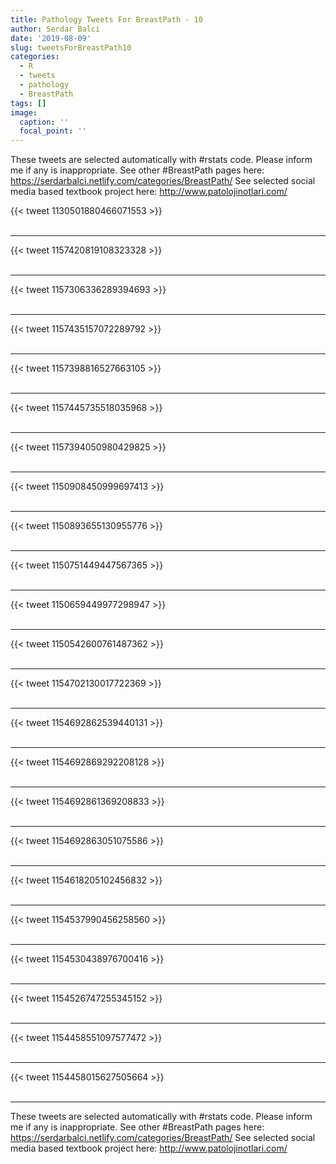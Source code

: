 ```yaml
---
title: Pathology Tweets For BreastPath - 10
author: Serdar Balci
date: '2019-08-09'
slug: tweetsForBreastPath10
categories:
  - R
  - tweets
  - pathology
  - BreastPath
tags: []
image:
  caption: ''
  focal_point: ''
---
```



These tweets are selected automatically with #rstats code. Please inform me if any is inappropriate.
See other #BreastPath pages here: https://serdarbalci.netlify.com/categories/BreastPath/ 
See selected social media based textbook project here: http://www.patolojinotlari.com/

{{< tweet 1130501880466071553 >}}
<br>
<br>
<hr>
{{< tweet 1157420819108323328 >}}
<br>
<br>
<hr>
{{< tweet 1157306336289394693 >}}
<br>
<br>
<hr>
{{< tweet 1157435157072289792 >}}
<br>
<br>
<hr>
{{< tweet 1157398816527663105 >}}
<br>
<br>
<hr>
{{< tweet 1157445735518035968 >}}
<br>
<br>
<hr>
{{< tweet 1157394050980429825 >}}
<br>
<br>
<hr>
{{< tweet 1150908450999697413 >}}
<br>
<br>
<hr>
{{< tweet 1150893655130955776 >}}
<br>
<br>
<hr>
{{< tweet 1150751449447567365 >}}
<br>
<br>
<hr>
{{< tweet 1150659449977298947 >}}
<br>
<br>
<hr>
{{< tweet 1150542600761487362 >}}
<br>
<br>
<hr>
{{< tweet 1154702130017722369 >}}
<br>
<br>
<hr>
{{< tweet 1154692862539440131 >}}
<br>
<br>
<hr>
{{< tweet 1154692869292208128 >}}
<br>
<br>
<hr>
{{< tweet 1154692861369208833 >}}
<br>
<br>
<hr>
{{< tweet 1154692863051075586 >}}
<br>
<br>
<hr>
{{< tweet 1154618205102456832 >}}
<br>
<br>
<hr>
{{< tweet 1154537990456258560 >}}
<br>
<br>
<hr>
{{< tweet 1154530438976700416 >}}
<br>
<br>
<hr>
{{< tweet 1154526747255345152 >}}
<br>
<br>
<hr>
{{< tweet 1154458551097577472 >}}
<br>
<br>
<hr>
{{< tweet 1154458015627505664 >}}
<br>
<br>
<hr>


These tweets are selected automatically with #rstats code. Please inform me if any is inappropriate.
See other #BreastPath pages here: https://serdarbalci.netlify.com/categories/BreastPath/ 
See selected social media based textbook project here: http://www.patolojinotlari.com/
